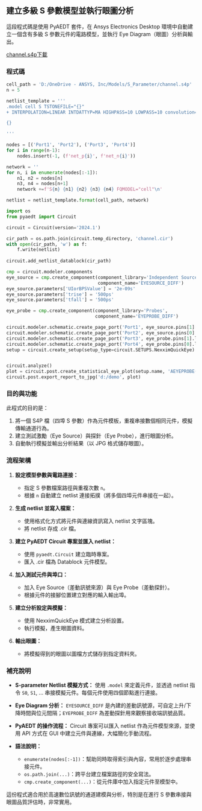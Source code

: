  建立多級 S 參數模型並執行眼圖分析
 ---

這段程式碼是使用 PyAEDT 套件，在 Ansys Electronics Desktop 環境中自動建立一個含有多級 S 參數元件的電路模型，並執行 Eye Diagram（眼圖）分析與輸出。

[channel.s4p下載](/assets/channel.s4p)
### 程式碼
```python
cell_path = 'D:/OneDrive - ANSYS, Inc/Models/S_Parameter/channel.s4p'
n = 5

netlist_template = '''
.model cell S TSTONEFILE="{}"
+ INTERPOLATION=LINEAR INTDATTYP=MA HIGHPASS=10 LOWPASS=10 convolution=0 enforce_passivity=0 enforce_adpe=1 Noisemodel=External

{}

'''

nodes = [('Port1', 'Port2'), ('Port3', 'Port4')]
for i in range(n-1):
    nodes.insert(-1, (f'net_p{i}', f'net_n{i}'))

network = ''
for n, i in enumerate(nodes[:-1]):
    n1, n2 = nodes[n]
    n3, n4 = nodes[n+1]
    network +=f'S{n} {n1} {n2} {n3} {n4} FQMODEL="cell"\n'

netlist = netlist_template.format(cell_path, network)

import os
from pyaedt import Circuit

circuit = Circuit(version='2024.1')

cir_path = os.path.join(circuit.temp_directory, 'channel.cir')
with open(cir_path, 'w') as f:
    f.write(netlist)
    
circuit.add_netlist_datablock(cir_path)

cmp = circuit.modeler.components
eye_source = cmp.create_component(component_library='Independent Sources', 
                                  component_name='EYESOURCE_DIFF')
eye_source.parameters['UIorBPSValue'] = '2e-09s'
eye_source.parameters['trise'] = '500ps'
eye_source.parameters['tfall'] = '500ps'

eye_probe = cmp.create_component(component_library='Probes', 
                                 component_name='EYEPROBE_DIFF')

circuit.modeler.schematic.create_page_port('Port1', eye_source.pins[1].location)
circuit.modeler.schematic.create_page_port('Port2', eye_source.pins[0].location)
circuit.modeler.schematic.create_page_port('Port3', eye_probe.pins[1].location)
circuit.modeler.schematic.create_page_port('Port4', eye_probe.pins[0].location)
setup = circuit.create_setup(setup_type=circuit.SETUPS.NexximQuickEye)


circuit.analyze()
plot = circuit.post.create_statistical_eye_plot(setup.name, 'AEYEPROBE(required)', '')
circuit.post.export_report_to_jpg('d:/demo', plot)
```


### 目的與功能
此程式的目的是：
1. 將一個 S4P 檔（四埠 S 參數）作為元件模板，重複串接數個相同元件，模擬傳輸通道行為。
2. 建立測試激勵（Eye Source）與探針（Eye Probe），進行眼圖分析。
3. 自動執行模擬並輸出分析結果（以 JPG 格式儲存眼圖）。


### 流程架構

1. **設定模型參數與電路連接：**
   - 指定 S 參數檔案路徑與重複次數 `n`。
   - 根據 `n` 自動建立 netlist 連接拓撲（將多個四埠元件串接在一起）。

2. **生成 netlist 並寫入檔案：**
   - 使用格式化方式將元件與連線資訊寫入 netlist 文字區塊。
   - 將 netlist 存成 .cir 檔。

3. **建立 PyAEDT Circuit 專案並匯入 netlist：**
   - 使用 `pyaedt.Circuit` 建立臨時專案。
   - 匯入 .cir 檔為 Datablock 元件模型。

4. **加入測試元件與埠口：**
   - 加入 Eye Source（差動訊號來源）與 Eye Probe（差動探針）。
   - 根據元件的接腳位置建立對應的輸入輸出埠。

5. **建立分析設定與模擬：**
   - 使用 NexximQuickEye 模式建立分析設置。
   - 執行模擬，產生眼圖資料。

6. **輸出眼圖：**
   - 將模擬得到的眼圖以圖檔方式儲存到指定資料夾。


### 補充說明

- **S-parameter Netlist 模擬方式：**
  使用 `.model` 來定義元件，並透過 netlist 指令 `S0`, `S1`, ... 串接模擬元件。每個元件使用四個節點進行連接。

- **Eye Diagram 分析：**
  `EYESOURCE_DIFF` 是內建的差動訊號源，可自定上升/下降時間與位元間隔；`EYEPROBE_DIFF` 為差動探針用來觀察接收端訊號品質。

- **PyAEDT 的操作流程：**
  Circuit 專案可以匯入 netlist 作為元件模型來源，並使用 API 方式在 GUI 中建立元件與連線，大幅簡化手動流程。

- **語法說明：**
  - `enumerate(nodes[:-1])`：幫助同時取得索引與內容，常用於逐步處理串接元件。
  - `os.path.join(...)`：跨平台建立檔案路徑的安全寫法。
  - `cmp.create_component(...)`：從元件庫中加入指定元件至模型中。

這份程式適合用於高速數位訊號的通道建模與分析，特別是在進行 S 參數串接與眼圖品質評估時，非常實用。

